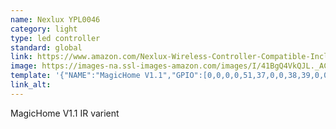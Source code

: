 ```yaml
---
name: Nexlux YPL0046
category: light
type: led controller
standard: global
link: https://www.amazon.com/Nexlux-Wireless-Controller-Compatible-Included/dp/B07116SX41
image: https://images-na.ssl-images-amazon.com/images/I/41BgQ4VkQJL._AC_SR160,160_.jpg
template: '{"NAME":"MagicHome V1.1","GPIO":[0,0,0,0,51,37,0,0,38,39,0,0,0],"FLAG":0,"BASE":34}'
link_alt:
---
```

MagicHome V1.1 IR varient
